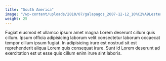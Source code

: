 ```yaml
---
title: "South America"
image: "/wp-content/uploads/2010/07/galapagos_2007-12-12_10%C2%A9LesterPicker.jpg"
weight: 25
---
```

Fugiat eiusmod et ullamco ipsum amet magna Lorem deserunt cillum quis cillum. Ipsum officia adipisicing laborum velit consectetur laborum occaecat tempor cillum ipsum fugiat. In adipisicing irure est nostrud sit est reprehenderit aliqua Lorem quis consequat irure. Sunt id Lorem deserunt ad exercitation est ut esse quis cillum enim irure sint laboris.